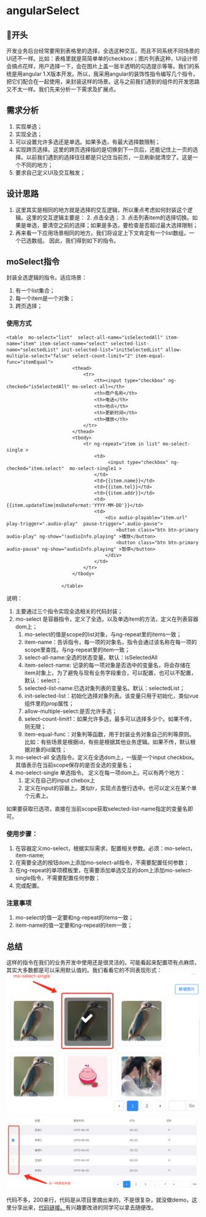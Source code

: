 # angularSelect
## 开头

 开发业务后台经常要用到表格里的选择，全选这种交互。而且不同系统不同场景的UI还不一样。比如：表格里就是简简单单的checkbox；图片列表这种，UI设计师会搞点花样，用户选择一下，会在图片上盖一层半透明的勾选提示等等。我们的系统是用angular 1.X版本开发。所以，我采用angular的装饰性指令编写几个指令，把它们配合在一起使用，来封装这样的场景。这与之前我们遇到的组件的开发思路又不太一样。我们先来分析一下需求及扩展点。
## 需求分析
1. 实现单选；
1. 实现全选；
2. 可以设置允许多选还是单选。如果多选，有最大选择数限制；
1. 实现跨页选择。这里的跨页选择指的是切换到下一页后，还能记住上一页的选择。以前我们遇到的选择往往都是只记住当前页，一旦刷新就清空了。这是一个不同的地方；
2. 要求自己定义UI及交互触发；
## 设计思路
1. 这里其实是相同的地方就是选择的交互逻辑，所以重点考虑如何封装这个逻辑。这里的交互逻辑主要是：
    2. 点击全选；
    3. 点击列表item的选择切换。如果是单选，要清空之前的选择；如果是多选，要检查是否超过最大选择限制；
1. 再来看一下应用场景相同的地方。我们将设定上下文肯定有一个list数组，一个已选数组。
因此，我们得到如下的指令。
## moSelect指令
封装全选逻辑的指令。适应场景：
1. 有一个list集合；
1. 每一个item是一个对象；
1. 跨页选择；

### 使用方式


```
<table  mo-select="list"  select-all-name="isSelectedAll" item-name="item" item-select-name="select" selected-list-name="selectedList" init-selected-list="initSelectedList" allow-multiple-select="false" select-count-limit="2" item-equal-func="itemEqual">
                        <thead>
                            <tr>
                                <th><input type="checkbox" ng-checked="isSelectedAll" mo-select-all></th>
                                <th>商户名称</th>
                                <th>电话</th>
                                <th>地点</th>
                                <th>更新时间</th>
                                <th>播放</th>
                            </tr>
                        </thead>
                        <tbody>
                            <tr ng-repeat="item in list" mo-select-single >
                                <td>
                                     <input type="checkbox" ng-checked="item.select"  mo-select-single1 > 
                                </td>
                                <td>{{item.name}}</td>
                                <td>{{item.tel}}</td>
                                <td>{{item.addr}}</td>
                                <td>{{item.updateTime|msDateFormat:'YYYY-MM-DD'}}</td>
                                <td>
                                    <div audio-playable="item.url" play-trigger=".audio-play"  pause-trigger=".audio-pause">
                                        <button class="btn btn-primary audio-play" ng-show="!audioInfo.playing" >播放</button>
                                        <button class="btn btn-primary audio-pause" ng-show="audioInfo.playing" >暂停</button>
                                    </div>
                                </td>
                            </tr>
                        </tbody>

                    </table>
```
说明：
1. 主要通过三个指令实现全选相关的代码封装；
1. mo-select 是容器指令，定义了全选，以及单选item的方法，定义在列表容器dom上；
    1. mo-select的值是scope的list对象，与ng-repeat里的items一致；
    1. item-name：告诉指令，每一项的对象名，指令会通过该名称在每一项的scope里查找。与ng-repeat里的item一致；
    1. select-all-name:全选的状态变量。默认：isSelectedAll
    1. item-select-name: 记录的每一项对象是否选中的变量名，将会存储在item对象上，为了避免与现有业务字段重合，可以配置，也可以不配置，默认：select；
    1. selected-list-name:已选对象列表的变量名。默认：selectedList；
    1. init-selected-list：初始化选择对象列表。该变量只用于初始化，类似vue 组件里的prop属性；
    1. allow-multiple-select:是否允许多选；
    1. select-count-limit1：如果允许多选，最多可以选择多少个。如果不传，则无限；
    1. item-equal-func：对象判等函数，用于封装业务对象自己的判等原则。比如：有些场景是根据id，有些是根据其他业务逻辑。如果不传，默认根据对象的id属性；
1. mo-select-all 全选指令。定义在全选dom上，一版是一个input checkbox。其值表示在当前scope保存的是否全选的变量名；
1. mo-select-single 单选指令。 定义在每一项dom上。可以有两个地方：
    1. 定义在自己的input chebox上
    1. 定义在input的容器上。类似tr，实现点击整行选中。也可以定义在某个单个元素上。

如果要获取已选项，直接在当前scope获取selected-list-name指定的变量名即可。

### 使用步骤：
1. 在容器定义mo-select，根据实际需求，配置相关参数。必须：mo-select，item-name;
1. 在需要全选的按钮dom上添加mo-select-all指令，不需要配置任何参数；
1. 在ng-repeat的单项模板里，在需要添加单选交互的dom上添加mo-select-single指令，不需要配置任何参数；
1. 完成配置。
### 注意事项
1. mo-select的值一定要和ng-repeat的items一致；
1. item-name的值一定要和ng-repeat的item一致；

## 总结
这样的指令在我们的业务开发中使用还是很灵活的。可能看起来配置项有点麻烦，其实大多数都是可以采用默认值的。我们看看它的不同表现形式：
![demo2](https://raw.githubusercontent.com/houyhea/angularSelect/master/demo2.png)
![demo](https://raw.githubusercontent.com/houyhea/angularSelect/master/demo1.png)

代码不多，200来行，代码是从项目里摘出来的，不是很复杂，就没做demo，这里分享出来，[代码链接。](https://github.com/houyhea/angularSelect)有兴趣要改进的同学可以拿去随便改。


